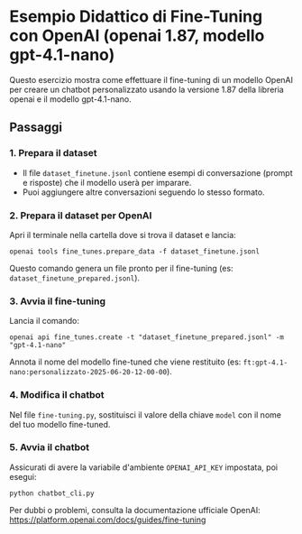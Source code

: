 # Esempio Didattico di Fine-Tuning con OpenAI (openai 1.87, modello gpt-4.1-nano)

Questo esercizio mostra come effettuare il fine-tuning di un modello OpenAI per creare un chatbot personalizzato usando la versione 1.87 della libreria openai e il modello gpt-4.1-nano.

## Passaggi

### 1. Prepara il dataset
- Il file `dataset_finetune.jsonl` contiene esempi di conversazione (prompt e risposte) che il modello userà per imparare.
- Puoi aggiungere altre conversazioni seguendo lo stesso formato.

### 2. Prepara il dataset per OpenAI
Apri il terminale nella cartella dove si trova il dataset e lancia:

```
openai tools fine_tunes.prepare_data -f dataset_finetune.jsonl
```

Questo comando genera un file pronto per il fine-tuning (es: `dataset_finetune_prepared.jsonl`).

### 3. Avvia il fine-tuning
Lancia il comando:

```
openai api fine_tunes.create -t "dataset_finetune_prepared.jsonl" -m "gpt-4.1-nano"
```

Annota il nome del modello fine-tuned che viene restituito (es: `ft:gpt-4.1-nano:personalizzato-2025-06-20-12-00-00`).

### 4. Modifica il chatbot
Nel file `fine-tuning.py`, sostituisci il valore della chiave `model` con il nome del tuo modello fine-tuned.

### 5. Avvia il chatbot
Assicurati di avere la variabile d'ambiente `OPENAI_API_KEY` impostata, poi esegui:

```
python chatbot_cli.py
```

Per dubbi o problemi, consulta la documentazione ufficiale OpenAI: https://platform.openai.com/docs/guides/fine-tuning
